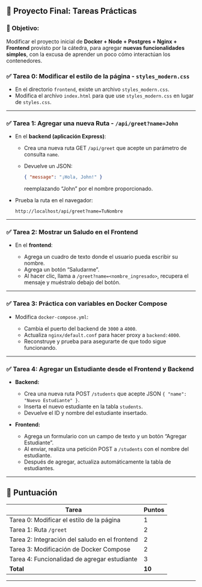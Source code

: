 ## 📝 Proyecto Final: Tareas Prácticas

### 🎯 Objetivo:

Modificar el proyecto inicial de **Docker + Node + Postgres + Nginx + Frontend** provisto por la cátedra, para agregar **nuevas funcionalidades simples**, con la excusa de aprender un poco cómo interactúan los contenedores.

### ✅ Tarea 0: Modificar el estilo de la página - `styles_modern.css`

- En el directorio `frontend`, existe un archivo `styles_modern.css`.
- Modifica el archivo `index.html` para que use `styles_modern.css` en lugar de `styles.css`.

---

### ✅ Tarea 1: Agregar una nueva Ruta - `/api/greet?name=John`

- En el **backend (aplicación Express)**:

  - Crea una nueva ruta GET `/api/greet` que acepte un parámetro de consulta `name`.
  - Devuelve un JSON:

    ```json
    { "message": "¡Hola, John!" }
    ```

    reemplazando “John” por el nombre proporcionado.

- Prueba la ruta en el navegador:

  ```
  http://localhost/api/greet?name=TuNombre
  ```

---

### ✅ Tarea 2: Mostrar un Saludo en el Frontend

- En el **frontend**:

  - Agrega un cuadro de texto donde el usuario pueda escribir su nombre.
  - Agrega un botón “Saludarme”.
  - Al hacer clic, llama a `/greet?name=<nombre_ingresado>`, recupera el mensaje y muéstralo debajo del botón.

---

### ✅ Tarea 3: Práctica con variables en Docker Compose

- Modifica `docker-compose.yml`:

  - Cambia el puerto del backend de `3000` a `4000`.
  - Actualiza `nginx/default.conf` para hacer proxy a `backend:4000`.
  - Reconstruye y prueba para asegurarte de que todo sigue funcionando.

---

### ✅ Tarea 4: Agregar un Estudiante desde el Frontend y Backend

- **Backend:**

  - Crea una nueva ruta POST `/students` que acepte JSON `{ "name": "Nuevo Estudiante" }`.
  - Inserta el nuevo estudiante en la tabla `students`.
  - Devuelve el ID y nombre del estudiante insertado.

- **Frontend:**

  - Agrega un formulario con un campo de texto y un botón “Agregar Estudiante”.
  - Al enviar, realiza una petición POST a `/students` con el nombre del estudiante.
  - Después de agregar, actualiza automáticamente la tabla de estudiantes.

---

## 🏅 Puntuación

| Tarea                                          | Puntos |
| ---------------------------------------------- | ------ |
| Tarea 0: Modificar el estilo de la página      | 1      |
| Tarea 1: Ruta `/greet`                         | 2      |
| Tarea 2: Integración del saludo en el frontend | 2      |
| Tarea 3: Modificación de Docker Compose        | 2      |
| Tarea 4: Funcionalidad de agregar estudiante   | 3      |
| **Total**                                      | **10** |

---
